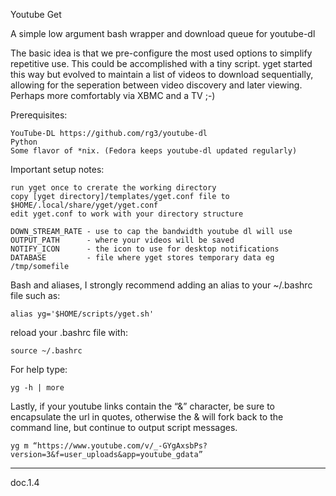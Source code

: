 Youtube Get

A simple low argument bash wrapper and download queue for youtube-dl

The basic idea is that we pre-configure the most used options to simplify repetitive use. This could be accomplished with a tiny script. yget started this way but evolved to maintain a list of videos to download sequentially, allowing for the seperation between video discovery and later viewing. Perhaps more comfortably via XBMC and a TV ;-)

Prerequisites:

    YouTube-DL https://github.com/rg3/youtube-dl
    Python
    Some flavor of *nix. (Fedora keeps youtube-dl updated regularly)

Important setup notes:

    run yget once to crerate the working directory
    copy [yget directory]/templates/yget.conf file to $HOME/.local/share/yget/yget.conf
    edit yget.conf to work with your directory structure

    DOWN_STREAM_RATE - use to cap the bandwidth youtube dl will use
    OUTPUT_PATH      - where your videos will be saved
    NOTIFY_ICON      - the icon to use for desktop notifications
    DATABASE         - file where yget stores temporary data eg /tmp/somefile


Bash and aliases, I strongly recommend adding an alias to your ~/.bashrc file such as:

    alias yg='$HOME/scripts/yget.sh'

reload your .bashrc file with:

    source ~/.bashrc
     
For help type:

    yg -h | more

Lastly, if your youtube links contain the “&” character, be sure to encapsulate the url in quotes, otherwise the & will fork back to the command line, but continue to output script messages.

    yg m “https://www.youtube.com/v/_-GYgAxsbPs?version=3&f=user_uploads&app=youtube_gdata”

-------
doc.1.4

